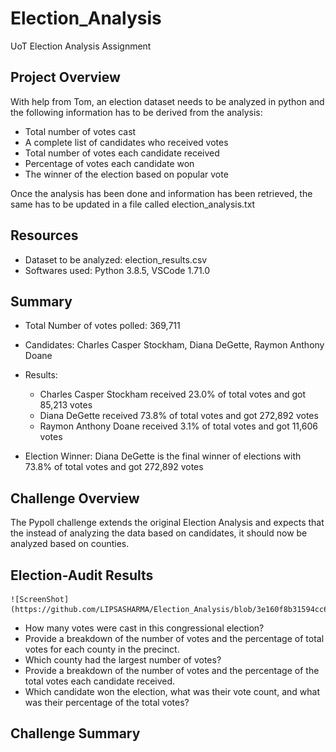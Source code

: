 # Election_Analysis
UoT Election Analysis Assignment

## Project Overview
With help from Tom, an election dataset needs to be analyzed in python and the following information has to be derived from the analysis:
  - Total number of votes cast
  - A complete list of candidates who received votes
  - Total number of votes each candidate received
  - Percentage of votes each candidate won
  - The winner of the election based on popular vote

Once the analysis has been done and information has been retrieved, the same has to be updated in a file called election_analysis.txt


## Resources
- Dataset to be analyzed: election_results.csv
- Softwares used: Python 3.8.5, VSCode 1.71.0 


## Summary
- Total Number of votes polled: 369,711
- Candidates: Charles Casper Stockham, Diana DeGette, Raymon Anthony Doane
- Results: 
  - Charles Casper Stockham received 23.0% of total votes and got 85,213 votes
  - Diana DeGette received 73.8% of total votes and got 272,892 votes
  - Raymon Anthony Doane received 3.1% of total votes and got 11,606 votes

- Election Winner: Diana DeGette is the final winner of elections with 73.8% of total votes and got 272,892 votes

## Challenge Overview
The Pypoll challenge extends the original Election Analysis and expects that the instead of analyzing the data based on candidates, it should now be analyzed based on counties. 

## Election-Audit Results

    ![ScreenShot](https://github.com/LIPSASHARMA/Election_Analysis/blob/3e160f8b31594cc63f76d7af75deeee6f24eb940/Resources/Election_Analysis_Console_Output.png)

  - How many votes were cast in this congressional election?
  - Provide a breakdown of the number of votes and the percentage of total votes for each county in the precinct.
  - Which county had the largest number of votes?
  - Provide a breakdown of the number of votes and the percentage of the total votes each candidate received.
  - Which candidate won the election, what was their vote count, and what was their percentage of the total votes?

## Challenge Summary


